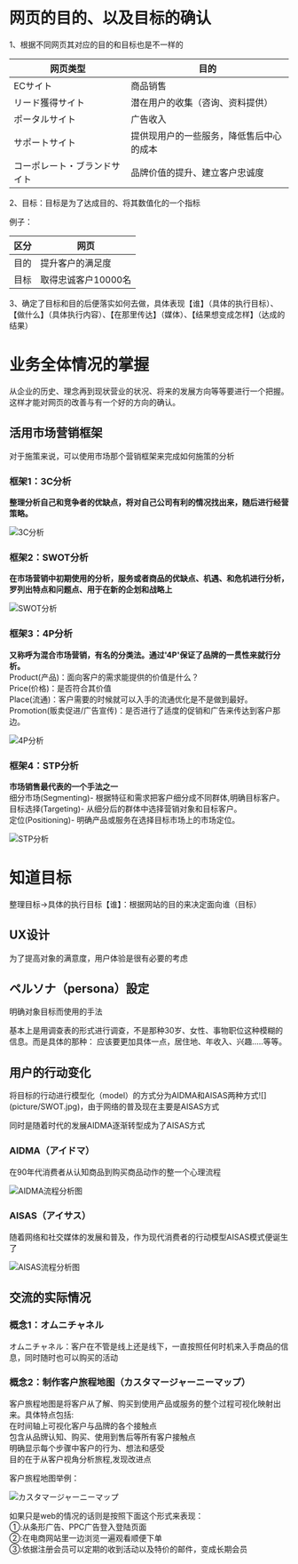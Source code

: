 # 网页的目的、以及目标的确认

<p>1、根据不同网页其对应的目的和目标也是不一样的</p>

| 网页类型 | 目的 |
|-|-| 
| ECサイト | 商品销售 |
| リード獲得サイト | 潜在用户的收集（咨询、资料提供） |
| ポータルサイト | 广告收入 |
| サポートサイト | 提供现用户的一些服务，降低售后中心的成本 |
| コーポレート・ブランドサイト | 品牌价值的提升、建立客户忠诚度 |

<p>2、目标：目标是为了达成目的、将其数值化的一个指标</p>
<p>例子：

| 区分 | 网页 |
|-|-| 
| 目的 | 提升客户的满足度 |
| 目标 | 取得忠诚客户10000名 |
</p>

<p>3、确定了目标和目的后便落实如何去做，具体表现【谁】（具体的执行目标）、
【做什么】（具体执行内容）、【在那里传达】（媒体）、【结果想变成怎样】（达成的结果）
</p>

# 业务全体情况的掌握

<p>从企业的历史、理念再到现状营业的状况、将来的发展方向等等要进行一个把握。
这样才能对网页的改善与有一个好的方向的确认。</p>

## 活用市场营销框架
<p>对于施策来说，可以使用市场那个营销框架来完成如何施策的分析</p>

### 框架1：3C分析
<p><strong>整理分析自己和竞争者的优缺点，将对自己公司有利的情况找出来，随后进行经营策略。</strong></p>

![3C分析](https://github.com/Seankharisma/Data_Analysis_Project/blob/master/Web%20analyst/Web%E8%A7%A3%E6%9E%90/picture/3c.png)

### 框架2：SWOT分析
<p><strong>在市场营销中初期使用的分析，服务或者商品的优缺点、机遇、和危机进行分析，
罗列出特点和问题点、用于在新的企划和战略上</strong></p>

![SWOT分析](https://github.com/Seankharisma/Data_Analysis_Project/blob/master/Web%20analyst/Web%E8%A7%A3%E6%9E%90/picture/SWOT.jpg)

### 框架3：4P分析
<p><strong>又称呼为混合市场营销，有名的分类法。通过'4P'保证了品牌的一贯性来就行分析。</strong>
<br>Product(产品)：面向客户的需求能提供的价值是什么？
<br>Price(价格)：是否符合其价值
<br>Place(流通)：客户需要的时候就可以入手的流通优化是不是做到最好。
<br>Promotion(贩卖促进/广告宣传)：是否进行了适度的促销和广告来传达到客户那边。
</p>

![4P分析](https://github.com/Seankharisma/Data_Analysis_Project/blob/master/Web%20analyst/Web%E8%A7%A3%E6%9E%90/picture/4P.png)

### 框架4：STP分析
<p><strong>市场销售最代表的一个手法之一</strong>
<br>细分市场(Segmenting)- 根据特征和需求把客户细分成不同群体,明确目标客户。
<br>目标选择(Targeting)- 从细分后的群体中选择营销对象和目标客户。
<br>定位(Positioning)- 明确产品或服务在选择目标市场上的市场定位。
</p>

![STP分析](https://github.com/Seankharisma/Data_Analysis_Project/blob/master/Web%20analyst/Web%E8%A7%A3%E6%9E%90/picture/STP.png)

# 知道目标
<p>整理目标->具体的执行目标【谁】：根据网站的目的来决定面向谁（目标）</p>

## UX设计
<p>为了提高对象的满意度，用户体验是很有必要的考虑</p>

## ペルソナ（persona）設定
<p>明确对象目标而使用的手法</p>
<p>基本上是用调查表的形式进行调查，不是那种30岁、女性、事物职位这种模糊的信息。而是具体的那种：
应该要更加具体一点，居住地、年收入、兴趣.....等等。
</p>

## 用户的行动变化
<p>将目标的行动进行模型化（model）的方式分为AIDMA和AISAS两种方式![](picture/SWOT.jpg)，由于网络的普及现在主要是AISAS方式</p>
<p>同时是随着时代的发展AIDMA逐渐转型成为了AISAS方式</p>

### AIDMA（アイドマ）
<p>在90年代消费者从认知商品到购买商品动作的整一个心理流程</p>

![AIDMA流程分析图](https://github.com/Seankharisma/Data_Analysis_Project/blob/master/Web%20analyst/Web%E8%A7%A3%E6%9E%90/picture/AIDMA_photo.png)

### AISAS（アイサス）
<p>随着网络和社交媒体的发展和普及，作为现代消费者的行动模型AISAS模式便诞生了</p>

![AISAS流程分析图](https://github.com/Seankharisma/Data_Analysis_Project/blob/master/Web%20analyst/Web%E8%A7%A3%E6%9E%90/picture/AIDSAS_photo.png)

## 交流的实际情况

### 概念1：オムニチャネル
<p>オムニチャネル：客户在不管是线上还是线下，一直按照任何时机来入手商品的信息，同时随时也可以购买的活动</p>

### 概念2：制作客户旅程地图（カスタマージャーニーマップ）
<p>
客户旅程地图是将客户从了解、购买到使用产品或服务的整个过程可视化映射出来。具体特点包括:
<br>在时间轴上可视化客户与品牌的各个接触点
<br>包含从品牌认知、购买、使用到售后等所有客户接触点
<br>明确显示每个步骤中客户的行为、想法和感受
<br>目的在于从客户视角分析旅程,发现改进点
</p>
<p>客户旅程地图举例：</p>

![カスタマージャーニーマップ](https://github.com/Seankharisma/Data_Analysis_Project/blob/master/Web%20analyst/Web%E8%A7%A3%E6%9E%90/picture/AIDSAS_photo.png)

<p>如果只是web的情况的话则是按照下面这个形式来表现：
<br>①:从条形广告、PPC广告登入登陆页面
<br>②:在电商网站里一边浏览一遍观看顺便下单
<br>③:依据注册会员可以定期的收到活动以及特价的邮件，变成长期会员
</p>


